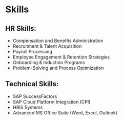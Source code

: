 # Skills

## HR Skills:
- Compensation and Benefits Administration
- Recruitment & Talent Acquisition
- Payroll Processing
- Employee Engagement & Retention Strategies
- Onboarding & Induction Programs
- Problem-Solving and Process Optimization

## Technical Skills:
- SAP SuccessFactors
- SAP Cloud Platform Integration (CPI)
- HRIS Systems
- Advanced MS Office Suite (Word, Excel, Outlook)

